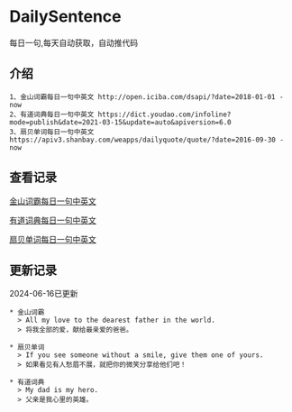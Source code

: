 # DailySentence

每日一句,每天自动获取，自动推代码

## 介绍

```
1、金山词霸每日一句中英文 http://open.iciba.com/dsapi/?date=2018-01-01 - now
2、有道词典每日一句中英文 https://dict.youdao.com/infoline?mode=publish&date=2021-03-15&update=auto&apiversion=6.0
3、扇贝单词每日一句中英文 https://apiv3.shanbay.com/weapps/dailyquote/quote/?date=2016-09-30 - now
```

## 查看记录

[金山词霸每日一句中英文](./data/iciba/)

[有道词典每日一句中英文](./data/youdao/)

[扇贝单词每日一句中英文](./data/shanbay/)

## 更新记录
2024-06-16已更新 
```
* 金山词霸
  > All my love to the dearest father in the world.
  > 将我全部的爱，献给最亲爱的爸爸。

* 扇贝单词
  > If you see someone without a smile, give them one of yours.
  > 如果看见有人愁眉不展，就把你的微笑分享给他们吧！

* 有道词典
  > My dad is my hero.
  > 父亲是我心里的英雄。

```
